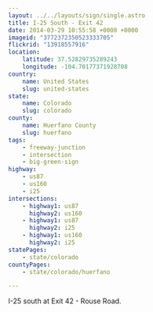 ```yaml
---
layout: ../../layouts/sign/single.astro
title: I-25 South - Exit 42
date: 2014-03-29 10:55:58 +0000 +0000
imageid: "3772372350523333705"
flickrid: "13918557916"
location:
    latitude: 37.52829735289243
    longitude: -104.70177371928708
country:
    name: United States
    slug: united-states
state:
    name: Colorado
    slug: colorado
county:
    name: Huerfano County
    slug: huerfano
tags:
    - freeway-junction
    - intersection
    - big-green-sign
highway:
    - us87
    - us160
    - i25
intersections:
    - highway1: us87
      highway2: us160
    - highway1: us87
      highway2: i25
    - highway1: us160
      highway2: i25
statePages:
    - state/colorado
countyPages:
    - state/colorado/huerfano

---
```

I-25 south at Exit 42 - Rouse Road.